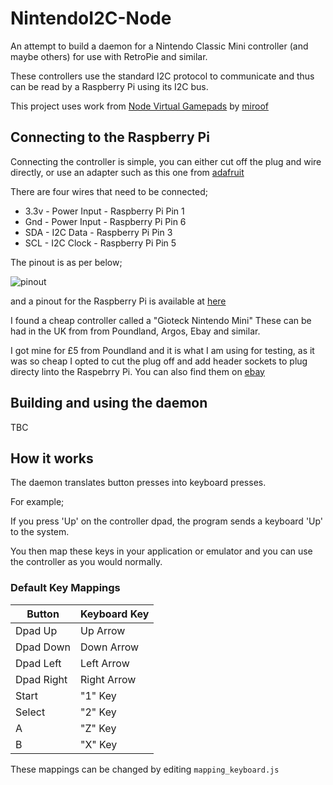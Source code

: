 # NintendoI2C-Node

An attempt to build a daemon for a Nintendo Classic Mini controller (and maybe others) for use with RetroPie and similar.

These controllers use the standard I2C protocol to communicate and thus can be read by a Raspberry Pi using its I2C bus.

This project uses work from [Node Virtual Gamepads](https://github.com/miroof/node-virtual-gamepads) by [miroof](https://github.com/miroof)

## Connecting to the Raspberry Pi

Connecting the controller is simple, you can either cut off the plug and wire directly, or use an adapter such as this one from [adafruit](https://www.adafruit.com/product/345)

There are four wires that need to be connected;

* 3.3v - Power Input - Raspberry Pi Pin 1
* Gnd - Power Input - Raspberry Pi Pin 6
* SDA - I2C Data - Raspberry Pi Pin 3
* SCL - I2C Clock - Raspberry Pi Pin 5

The pinout is as per below;

![pinout](http://img.gunook.com/upload/9/f4/9f466e4b21882a5473c0a61a77a5f166.jpg)

and a pinout for the Raspberry Pi is available at [here](https://pinout.xyz/pinout/i2c)

I found a cheap controller called a "Gioteck Nintendo Mini" These can be had in the UK from from Poundland, Argos, Ebay and similar.

I got mine for £5 from Poundland and it is what I am using for testing, as it was so cheap I opted to cut the plug off and add header sockets to plug directy linto the Raspebrry Pi. You can also find them on [ebay](https://www.ebay.co.uk/itm/Gioteck-Turbo-Controller-for-Nintendo-Classic-Mini-From-the-Argos-Shop-on-ebay/362156662685?epid=719581866&hash=item5452381f9d:g:9uUAAOSwXz9Zk3ZV)

## Building and using the daemon

TBC

## How it works

The daemon translates button presses into keyboard presses.

For example;

If you press 'Up' on the controller dpad, the program sends a keyboard 'Up' to the system.

You then map these keys in your application or emulator and you can use the controller as you would normally.

### Default Key Mappings

|Button | Keyboard Key |
|-------|---------------|
Dpad Up | Up Arrow |
Dpad Down | Down Arrow | 
Dpad Left | Left Arrow |
Dpad Right | Right Arrow |
Start |  "1" Key |
Select | "2" Key |
A | "Z" Key |
B | "X" Key |

These mappings can be changed by editing `mapping_keyboard.js`
